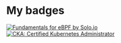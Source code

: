 # My badges

<!--START_SECTION:badges-->
[![Fundamentals for eBPF by Solo.io](https://images.credly.com/size/110x110/images/54e795a8-e328-45ed-837e-1c48b57e596e/image.png)](http://www.credly.com/badges/d8bbadbd-7946-418a-8b84-65962f6f94eb "Fundamentals for eBPF by Solo.io")
[![CKA: Certified Kubernetes Administrator](https://images.credly.com/size/110x110/images/8b8ed108-e77d-4396-ac59-2504583b9d54/cka_from_cncfsite__281_29.png)](http://www.credly.com/badges/8e9ca005-8a5a-48c3-908d-bf1e6437957b "CKA: Certified Kubernetes Administrator")
<!--END_SECTION:badges-->

